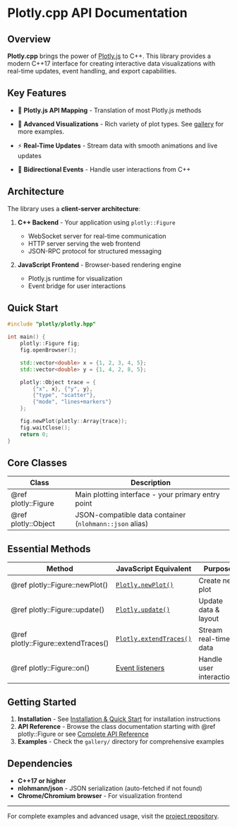 # Plotly.cpp API Documentation

## Overview

**Plotly.cpp** brings the power of [Plotly.js](https://plotly.com/javascript/) to C++. This library provides a modern C++17 interface for creating interactive data visualizations with real-time updates, event handling, and export capabilities.

## Key Features

- 🔗 **Plotly.js API Mapping** - Translation of most Plotly.js methods

- 🎨 **Advanced Visualizations** - Rich variety of plot types. See [gallery](gallery/README.md) for more examples.

- ⚡ **Real-Time Updates** - Stream data with smooth animations and live updates

- 🔄 **Bidirectional Events** - Handle user interactions from C++

## Architecture

The library uses a **client-server architecture**:

1. **C++ Backend** - Your application using `plotly::Figure`
   - WebSocket server for real-time communication
   - HTTP server serving the web frontend
   - JSON-RPC protocol for structured messaging

2. **JavaScript Frontend** - Browser-based rendering engine
   - Plotly.js runtime for visualization
   - Event bridge for user interactions

## Quick Start

```cpp
#include "plotly/plotly.hpp"

int main() {
    plotly::Figure fig;
    fig.openBrowser();

    std::vector<double> x = {1, 2, 3, 4, 5};
    std::vector<double> y = {1, 4, 2, 8, 5};

    plotly::Object trace = {
        {"x", x}, {"y", y},
        {"type", "scatter"},
        {"mode", "lines+markers"}
    };

    fig.newPlot(plotly::Array{trace});
    fig.waitClose();
    return 0;
}
```

## Core Classes

| Class | Description |
|-------|-------------|
| @ref plotly::Figure | Main plotting interface - your primary entry point |
| @ref plotly::Object | JSON-compatible data container (`nlohmann::json` alias) |

## Essential Methods

| Method | JavaScript Equivalent | Purpose |
|--------|----------------------|---------|
| @ref plotly::Figure::newPlot() | [`Plotly.newPlot()`](https://plotly.com/javascript/plotlyjs-function-reference/#plotlynewplot) | Create new plot |
| @ref plotly::Figure::update() | [`Plotly.update()`](https://plotly.com/javascript/plotlyjs-function-reference/#plotlyupdate) | Update data & layout |
| @ref plotly::Figure::extendTraces() | [`Plotly.extendTraces()`](https://plotly.com/javascript/plotlyjs-function-reference/#plotlyextendtraces) | Stream real-time data |
| @ref plotly::Figure::on() | [Event listeners](https://plotly.com/javascript/plotlyjs-events/) | Handle user interactions |

## Getting Started

1. **Installation** - See [Installation & Quick Start](https://github.com/yhisaki/plotly.cpp#-installation--quick-start) for installation instructions
2. **API Reference** - Browse the class documentation starting with @ref plotly::Figure or see [Complete API Reference](https://github.com/yhisaki/plotly.cpp#-complete-api-reference)
3. **Examples** - Check the `gallery/` directory for comprehensive examples

## Dependencies

- **C++17 or higher**
- **nlohmann/json** - JSON serialization (auto-fetched if not found)
- **Chrome/Chromium browser** - For visualization frontend

---

For complete examples and advanced usage, visit the [project repository](https://github.com/yhisaki/plotly.cpp).
